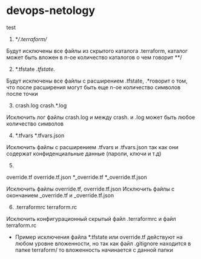 # devops-netology
test

1) **/.terraform/*

Будут исключены все файлы из скрытого каталога .terraform, каталог может быть вложен в n-ое количество каталогов о чем говорит **/

2) *.tfstate *.tfstate.*

Будут исключены все файлы с расширением .tfstate, .*говорит о том, что после расширения могут быть еще n-ое количество символов после точки

3) crash.log  crash.*.log

Исключить лог файлы crash.log и между crash. и .log может быть любое количество символов

4) *.tfvars *.tfvars.json

Исключить файлы с расширением .tfvars и .tfvars.json так как они содержат конфиденциальные данные (пароли, ключи и т.д)

5) 
override.tf
override.tf.json
*_override.tf
*_override.tf.json

Исключить файлы override.tf, override.tf.json
Исключить файлы с окончанием  _override.tf и _override.tf.json

6) .terraformrc terraform.rc

Исключить конфигурационный скрытый файл .terraformrc и файл terraform.rc

* Пример исключения файла *.tfstate или override.tf действуют на любом уровне вложенности, но так как файл .gitignore находится в папке terraform/ то вложенность начинается с данной папки




